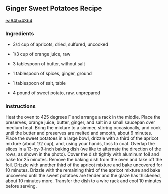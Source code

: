 ## Ginger Sweet Potatoes Recipe

[ea64ba43b4](http://www.chowhound.com/recipes/baked-ginger-sweet-potatoes-30879)

### Ingredients

 - 3/4 cup of apricots, dried, sulfured, uncooked

 - 1/3 cup of orange juice, raw

 - 3 tablespoon of butter, without salt

 - 1 tablespoon of spices, ginger, ground

 - 1 tablespoon of salt, table

 - 4 pound of sweet potato, raw, unprepared

### Instructions

Heat the oven to 425 degrees F and arrange a rack in the middle. Place the preserves, orange juice, butter, ginger, and salt in a small saucepan over medium heat. Bring the mixture to a simmer, stirring occasionally, and cook until the butter and preserves are melted and smooth, about 6 minutes. Place the sweet potatoes in a large bowl, drizzle with a third of the apricot mixture (about 1/2 cup), and, using your hands, toss to coat. Overlap the slices in a 13-by-9-inch baking dish (we like to alternate the direction of the rows, as shown in the photo). Cover the dish tightly with aluminum foil and bake for 25 minutes. Remove the baking dish from the oven and take off the foil. Drizzle with another third of the apricot mixture and bake uncovered for 10 minutes. Drizzle with the remaining third of the apricot mixture and bake uncovered until the sweet potatoes are tender and the glaze has thickened, about 10 minutes more. Transfer the dish to a wire rack and cool 10 minutes before serving.